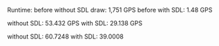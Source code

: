 Runtime:
before without SDL draw: 1,751 GPS
before with SDL: 1.48 GPS

without SDL: 53.432 GPS
with SDL: 29.138 GPS

without SDL: 60.7248
with SDL: 39.0008
